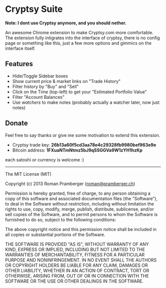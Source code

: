 # Cryptsy Suite

**Note: I dont use Cryptsy anymore, and you should nether.**

An awesome Chrome extension to make Cryptsy.com more comfortable. The extension fully intigrates into the interface of cryptsy, there is no config page or something like this, just a few more options and gimmics on the interface itself.

## Features

* Hide/Toggle Sidebar boxes
* Show current price & market links on "Trade History"
* Filter history by "Buy" and "Sell"
* Click on the Time (top-left) to get your "Estimated Portfolio Value"
* Filter "Account Balances"
* Use _watchers_ to make notes (probably actually a watcher later, now just notes)

## Donate

Feel free to say thanks or give me some motivation to extend this extension.

* Cryptsy trade key: **26b13a60f5cd3aa78e4c29328fb9980bef963e9e**
* Bitcoin address: **1FXuaNTmNtmz5bJ9qSSGGVa9W1zYH1hzKp**

each satoshi or currency is welcome :)

---

The MIT License (MIT)

Copyright (c) 2013 Roman Pramberger (roman@pramberger.ch)

Permission is hereby granted, free of charge, to any person obtaining a copy
of this software and associated documentation files (the "Software"), to deal
in the Software without restriction, including without limitation the rights
to use, copy, modify, merge, publish, distribute, sublicense, and/or sell
copies of the Software, and to permit persons to whom the Software is
furnished to do so, subject to the following conditions:

The above copyright notice and this permission notice shall be included in
all copies or substantial portions of the Software.

THE SOFTWARE IS PROVIDED "AS IS", WITHOUT WARRANTY OF ANY KIND, EXPRESS OR
IMPLIED, INCLUDING BUT NOT LIMITED TO THE WARRANTIES OF MERCHANTABILITY,
FITNESS FOR A PARTICULAR PURPOSE AND NONINFRINGEMENT. IN NO EVENT SHALL THE
AUTHORS OR COPYRIGHT HOLDERS BE LIABLE FOR ANY CLAIM, DAMAGES OR OTHER
LIABILITY, WHETHER IN AN ACTION OF CONTRACT, TORT OR OTHERWISE, ARISING FROM,
OUT OF OR IN CONNECTION WITH THE SOFTWARE OR THE USE OR OTHER DEALINGS IN
THE SOFTWARE.
